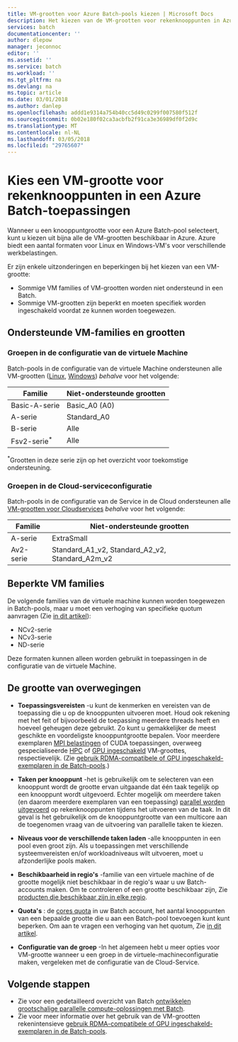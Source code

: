 ```yaml
---
title: VM-grootten voor Azure Batch-pools kiezen | Microsoft Docs
description: Het kiezen van de VM-grootten voor rekenknooppunten in Azure Batch pools beschikbaar
services: batch
documentationcenter: ''
author: dlepow
manager: jeconnoc
editor: ''
ms.assetid: ''
ms.service: batch
ms.workload: ''
ms.tgt_pltfrm: na
ms.devlang: na
ms.topic: article
ms.date: 03/01/2018
ms.author: danlep
ms.openlocfilehash: addd1e9314a754b40cc5d49c0299f007580f512f
ms.sourcegitcommit: 0b02e180f02ca3acbfb2f91ca3e36989df0f2d9c
ms.translationtype: MT
ms.contentlocale: nl-NL
ms.lasthandoff: 03/05/2018
ms.locfileid: "29765607"
---
```

# <a name="choose-a-vm-size-for-compute-nodes-in-an-azure-batch-pool"></a>Kies een VM-grootte voor rekenknooppunten in een Azure Batch-toepassingen

Wanneer u een knooppuntgrootte voor een Azure Batch-pool selecteert, kunt u kiezen uit bijna alle de VM-grootten beschikbaar in Azure. Azure biedt een aantal formaten voor Linux en Windows-VM's voor verschillende werkbelastingen. 

Er zijn enkele uitzonderingen en beperkingen bij het kiezen van een VM-grootte:
* Sommige VM families of VM-grootten worden niet ondersteund in een Batch. 
* Sommige VM-grootten zijn beperkt en moeten specifiek worden ingeschakeld voordat ze kunnen worden toegewezen.


## <a name="supported-vm-families-and-sizes"></a>Ondersteunde VM-families en grootten

### <a name="pools-in-virtual-machine-configuration"></a>Groepen in de configuratie van de virtuele Machine

Batch-pools in de configuratie van de virtuele Machine ondersteunen alle VM-grootten ([Linux](../virtual-machines/linux/sizes.md), [Windows](../virtual-machines/windows/sizes.md)) *behalve* voor het volgende:

| Familie  | Niet-ondersteunde grootten  |
|---------|---------|
| Basic-A-serie | Basic_A0 (A0) |
| A-serie | Standard_A0 |
| B-serie | Alle |
| Fsv2-serie<sup>*</sup> | Alle |

<sup>*</sup>Grootten in deze serie zijn op het overzicht voor toekomstige ondersteuning.

### <a name="pools-in-cloud-service-configuration"></a>Groepen in de Cloud-serviceconfiguratie

Batch-pools in de configuratie van de Service in de Cloud ondersteunen alle [VM-grootten voor Cloudservices](../cloud-services/cloud-services-sizes-specs.md) *behalve* voor het volgende:

| Familie  | Niet-ondersteunde grootten  |
|---------|---------|
| A-serie | ExtraSmall |
| Av2-serie | Standard_A1_v2, Standard_A2_v2, Standard_A2m_v2 |

## <a name="restricted-vm-families"></a>Beperkte VM families
De volgende families van de virtuele machine kunnen worden toegewezen in Batch-pools, maar u moet een verhoging van specifieke quotum aanvragen (Zie [in dit artikel](batch-quota-limit.md#increase-a-quota)):
* NCv2-serie
* NCv3-serie
* ND-serie

Deze formaten kunnen alleen worden gebruikt in toepassingen in de configuratie van de virtuele Machine.

## <a name="size-considerations"></a>De grootte van overwegingen

* **Toepassingsvereisten** -u kunt de kenmerken en vereisten van de toepassing die u op de knooppunten uitvoeren moet. Houd ook rekening met het feit of bijvoorbeeld de toepassing meerdere threads heeft en hoeveel geheugen deze gebruikt. Zo kunt u gemakkelijker de meest geschikte en voordeligste knooppuntgrootte bepalen. Voor meerdere exemplaren [MPI belastingen](batch-mpi.md) of CUDA toepassingen, overweeg gespecialiseerde [HPC](../virtual-machines/linux/sizes-hpc.md) of [GPU ingeschakeld](../virtual-machines/linux/sizes-gpu.md) VM-groottes, respectievelijk. (Zie [gebruik RDMA-compatibele of GPU ingeschakeld-exemplaren in de Batch-pools](batch-pool-compute-intensive-sizes.md).) 

* **Taken per knooppunt** -het is gebruikelijk om te selecteren van een knooppunt wordt de grootte ervan uitgaande dat één taak tegelijk op een knooppunt wordt uitgevoerd. Echter mogelijk om meerdere taken (en daarom meerdere exemplaren van een toepassing) [parallel worden uitgevoerd](batch-parallel-node-tasks.md) op rekenknooppunten tijdens het uitvoeren van de taak. In dit geval is het gebruikelijk om de knooppuntgrootte van een multicore aan de toegenomen vraag van de uitvoering van parallelle taken te kiezen.

* **Niveaus voor de verschillende taken laden** -alle knooppunten in een pool even groot zijn. Als u toepassingen met verschillende systeemvereisten en/of workloadniveaus wilt uitvoeren, moet u afzonderlijke pools maken. 

* **Beschikbaarheid in regio's** -familie van een virtuele machine of de grootte mogelijk niet beschikbaar in de regio's waar u uw Batch-accounts maken. Om te controleren of een grootte beschikbaar zijn, Zie [producten die beschikbaar zijn in elke regio](https://azure.microsoft.com/regions/services/).

* **Quota's** : de [cores quota](batch-quota-limit.md#resource-quotas) in uw Batch account, het aantal knooppunten van een bepaalde grootte die u aan een Batch-pool toevoegen kunt kunt beperken. Om aan te vragen een verhoging van het quotum, Zie [in dit artikel](batch-quota-limit.md#increase-a-quota). 

* **Configuratie van de groep** -In het algemeen hebt u meer opties voor VM-grootte wanneer u een groep in de virtuele-machineconfiguratie maken, vergeleken met de configuratie van de Cloud-Service.

## <a name="next-steps"></a>Volgende stappen

* Zie voor een gedetailleerd overzicht van Batch [ontwikkelen grootschalige parallelle compute-oplossingen met Batch](batch-api-basics.md).
* Zie voor meer informatie over het gebruik van de VM-grootten rekenintensieve [gebruik RDMA-compatibele of GPU ingeschakeld-exemplaren in de Batch-pools](batch-pool-compute-intensive-sizes.md). 



